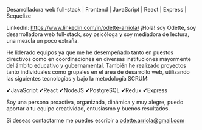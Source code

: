 Desarrolladora web full-stack | Frontend | JavaScript | React | Express | Sequelize


LinkedIn: https://www.linkedin.com/in/odette-arriola/
¡Hola! soy Odette, soy desarrolladora web full-stack, soy psicóloga y soy mediadora de lectura, una mezcla un poco extraña.

He liderado equipos ya que me he desempeñado tanto en puestos directivos como en coordinaciones en diversas instituciones mayormente del ámbito educativo y gubernamental. También he realizado proyectos tanto individuales como grupales en el área de desarrollo web, utilizando las siguientes tecnologías y bajo la metodología SCRUM:

 ✔JavaScript 
 ✔React 
 ✔NodeJS 
 ✔PostgreSQL
 ✔Redux 
 ✔Express

Soy una persona proactiva, organizada, dinámica y muy alegre, puedo aportar a tu equipo creatividad, entusiasmo y buenos resultados.

Si deseas contactarme me puedes escribir a odette.arriola@gmail.com

